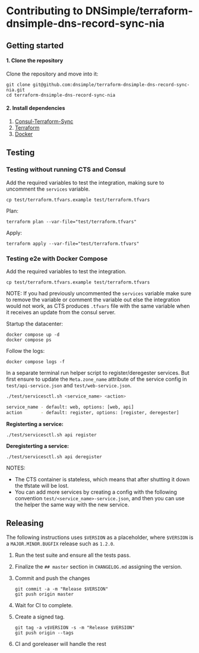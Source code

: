 # Contributing to DNSimple/terraform-dnsimple-dns-record-sync-nia

## Getting started

#### 1. Clone the repository

Clone the repository and move into it:

```shell
git clone git@github.com:dnsimple/terraform-dnsimple-dns-record-sync-nia.git
cd terraform-dnsimple-dns-record-sync-nia
```

#### 2. Install dependencies

1. [Consul-Terraform-Sync](https://www.consul.io/docs/nia/installation/install)
2. [Terraform](https://learn.hashicorp.com/tutorials/terraform/install-cli)
3. [Docker](https://docker.com)


## Testing

### Testing without running CTS and Consul

Add the required variables to test the integration, making sure to uncomment the `services` variable.
```shell
cp test/terraform.tfvars.example test/terraform.tfvars
```

Plan:
```shell
terraform plan --var-file="test/terraform.tfvars"
```

Apply:
```shell
terraform apply --var-file="test/terraform.tfvars"
```

### Testing e2e with Docker Compose

Add the required variables to test the integration.
```shell
cp test/terraform.tfvars.example test/terraform.tfvars
```

NOTE: If you had previously uncommented the `services` variable make sure to remove the variable or comment the variable out else the integration would not work, as CTS produces `.tfvars` file with the same variable when it receives an update from the consul server.

Startup the datacenter:
```shell
docker compose up -d
docker compose ps
```

Follow the logs:
```shell
docker compose logs -f
```

In a separate terminal run helper script to register/deregester services. But first ensure to update the `Meta.zone_name` attribute of the service config in `test/api-service.json` and `test/web-service.json`.

```sh
./test/servicesctl.sh <service_name> <action>

service_name - default: web, options: [web, api]
action       - default: register, options: [register, deregester]
```

**Registerting a service:**
```shell
./test/servicesctl.sh api register
```

**Deregisterting a service:**
```shell
./test/servicesctl.sh api deregister
```

NOTES:
* The CTS container is stateless, which means that after shutting it down the tfstate will be lost.
* You can add more services by creating a config with the following convention `test/<service_name>-service.json`, and then you can use the helper the same way with the new service.


## Releasing

The following instructions uses `$VERSION` as a placeholder, where `$VERSION` is a `MAJOR.MINOR.BUGFIX` release such as `1.2.0`.

1. Run the test suite and ensure all the tests pass.

1. Finalize the `## master` section in `CHANGELOG.md` assigning the version.

1. Commit and push the changes

    ```shell
    git commit -a -m "Release $VERSION"
    git push origin master
    ```

1. Wait for CI to complete.

1. Create a signed tag.

    ```shell
    git tag -a v$VERSION -s -m "Release $VERSION"
    git push origin --tags
    ```

1. CI and goreleaser will handle the rest
